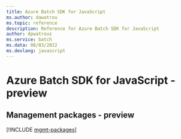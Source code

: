 ```yaml
---
title: Azure Batch SDK for JavaScript
ms.author: dawatrou
ms.topic: reference
description: Reference for Azure Batch SDK for JavaScript
author: dpwatrous
ms.service: batch
ms.data: 08/03/2022
ms.devlang: javascript
---
```

# Azure Batch SDK for JavaScript - preview

## Management packages - preview
[!INCLUDE [mgmt-packages](batch-mgmt-index.md)]